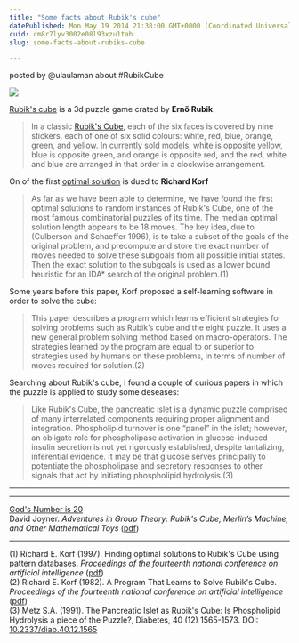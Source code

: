```yaml
---
title: "Some facts about Rubik's cube"
datePublished: Mon May 19 2014 21:38:00 GMT+0000 (Coordinated Universal Time)
cuid: cm8r7lyv3002e08l93xzu1tah
slug: some-facts-about-rubiks-cube

---
```



posted by @ulaulaman about #RubikCube

[![](https://cdn.hashnode.com/res/hashnode/image/upload/v1743071236290/f16f4ccd-1658-4425-9f91-5adc3af71eae.png)](http://commons.wikimedia.org/wiki/File:Rubik%27s_cube.svg)

[Rubik's cube](http://en.wikipedia.org/wiki/Rubik's_Cube) is a 3d puzzle game crated by **Ernő Rubik**.

> In a classic [Rubik's Cube](http://eu.rubiks.com/), each of the six faces is covered by nine stickers, each of one of six solid colours: white, red, blue, orange, green, and yellow. In currently sold models, white is opposite yellow, blue is opposite green, and orange is opposite red, and the red, white and blue are arranged in that order in a clockwise arrangement.

On of the first [optimal solution](http://en.wikipedia.org/wiki/Optimal_solutions_for_Rubik%27s_Cube) is dued to **Richard Korf**

> As far as we have been able to determine, we have found the first optimal solutions to random instances of Rubik's Cube, one of the most famous combinatorial puzzles of its time. The median optimal solution length appears to be 18 moves. The key idea, due to (Culberson and Schaeffer 1996), is to take a subset of the goals of the original problem, and precompute and store the exact number of moves needed to solve these subgoals from all possible initial states. Then the exact solution to the subgoals is used as a lower bound heuristic for an IDA\* search of the original problem.(1)

Some years before this paper, Korf proposed a self-learning software in order to solve the cube:

> This paper describes a program which learns efficient strategies for solving problems such as Rubik’s cube and the eight puzzle. It uses a new general problem solving method based on macro-operators. The strategies learned by the program are equal to or superior to strategies used by humans on these problems, in terms of number of moves required for solution.(2)

Searching about Rubik's cube, I found a couple of curious papers in which the puzzle is applied to study some deseases:

> Like Rubik's Cube, the pancreatic islet is a dynamic puzzle comprised of many interrelated components requiring proper alignment and integration. Phospholipid turnover is one “panel” in the islet; however, an obligate role for phospholipase activation in glucose-induced insulin secretion is not yet rigorously established, despite tantalizing, inferential evidence. It may be that glucose serves principally to potentiate the phospholipase and secretory responses to other signals that act by initiating phospholipid hydrolysis.(3)

* * *

* * *

[God's Number is 20](http://www.cube20.org/)  
David Joyner. _Adventures in Group Theory: Rubik's Cube, Merlin’s Machine, and Other Mathematical Toys_ ([pdf](http://mike.verdone.ca/media/rubiks.pdf))

* * *

(1) Richard E. Korf (1997). Finding optimal solutions to Rubik's Cube using pattern databases. _Proceedings of the fourteenth national conference on artificial intelligence_ ([pdf](http://www.aaai.org/Papers/AAAI/1997/AAAI97-109.pdf))  
(2) Richard E. Korf (1982). A Program That Learns to Solve Rubik's Cube. _Proceedings of the fourteenth national conference on artificial intelligence_ ([pdf](http://aaaipress.org/Papers/AAAI/1982/AAAI82-039.pdf))  
(3) Metz S.A. (1991). The Pancreatic Islet as Rubik's Cube: Is Phospholipid Hydrolysis a piece of the Puzzle?, Diabetes, 40 (12) 1565-1573. DOI: [10.2337/diab.40.12.1565](http://dx.doi.org/10.2337%2Fdiab.40.12.1565)